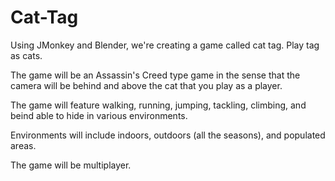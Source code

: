 Cat-Tag
=======

Using JMonkey and Blender, we're creating a game called cat tag. Play tag as cats.

The game will be an Assassin's Creed type game in the sense that the camera will be behind and above the cat that you play as a player.

The game will feature walking, running, jumping, tackling, climbing, and beind able to hide in various environments.

Environments will include indoors, outdoors (all the seasons), and populated areas.

The game will be multiplayer.
